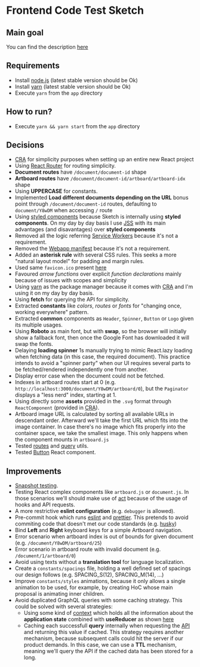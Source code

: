 # Frontend Code Test Sketch

## Main goal

You can find the description [here](https://github.com/sketch-hq/frontend-code-test)

## Requirements

- Install [node.js](https://nodejs.org/en/download/) (latest stable version should be Ok)
- Install [yarn](https://yarnpkg.com/docs/install) (latest stable version should be Ok)
- Execute `yarn` from the `app` directory

## How to run?

- Execute `yarn && yarn start` from the `app` directory

## Decisions

* [CRA](http://create-react-app.dev/) for simplicity purposes when setting up an entire new React project
* Using [React Router](https://reacttraining.com/react-router/web/) for routing simplicity.
* **Document routes** have `/document/document-id` shape
* **Artboard routes** have `/document/document-id/artboard/artboard-idx` shape
* Using **UPPERCASE** for constants.
* Implemented **Load different documents depending on the URL** bonus point through `/document/document-id` routes, defaulting to `document/Y8wDM` when accessing `/` route
* Using [styled components](https://styled-components.com/) because Sketch is internally using **styled components**. On my day by day basis I use [JSS](https://cssinjs.org/) with its main advantages (and disavantages) over **styled components**
* Removed all the logic referring [Service Workers](https://developers.google.com/web/fundamentals/primers/service-workers) because it's not a requirement.
* Removed the [Webapp manifest](https://developers.google.com/web/fundamentals/web-app-manifest) because it's not a requirement.
* Added an **asterisk rule** with several CSS rules. This seeks a more "natural layout model" for padding and margin rules.
* Used same `favicon.ico` present [here](https://sketch.cloud/s/z3p4o)
* Favoured *arrow functions* over explicit *function declarations* mainly because of issues with scopes and simplicity
* Using [yarn](https://yarnpkg.com/) as the package manager because it comes with [CRA](http://create-react-app.dev/) and I'm using it on my day by day basis.
* Using **fetch** for querying the API for simplicity.
* Extracted **constants** like *colors*,  *routes* or *fonts* for "changing once, working everywhere" pattern.
* Extracted **common** components as `Header`, `Spinner`, `Button` or `Logo` given its multiple usages.
* Using **Roboto** as main font, but with **swap**, so the browser will initially show a fallback font, then once the Google Font has downloaded it will swap the fonts.
* Delaying **loading spinner** 1s manually trying to mimic React.lazy loading when fetching data (in this case, the required document). This practice intends to avoid a "spinner party" when our UI requires several parts to be fetched/rendered independently one from another.
* Display error case when the document could not be fetched.
* Indexes in artboard routes start at 0 (e.g. `http://localhost:3000/document/Y8wDM/artboard/0`), but the `Paginator` displays a "less nerd" index, starting at 1.
* Using directly some **assets** provided in the `.svg` format through `ReactComponent` (provided in [CRA](http://create-react-app.dev/)).
* Artboard image URL is calculated by sorting all available URLs in descendant order. Afterward we'll take the first URL which fits into the image container. In case there's no image which fits properly into the container space, we take the smallest image. This only happens when the component mounts in `artboard.js`
* Tested [routes](./app/src/utils/__tests__/routes-test.js) and [query](./app/src/utils/__tests__/query-test.js) utils.
* Tested [Button](./app/src/components/common/__tests__/button-test.js) React component.

## Improvements

* [Snapshot testing](https://jestjs.io/docs/en/snapshot-testing#snapshot-testing-with-jest).
* Testing React complex components like `artboard.js` or `document.js`. In those scenarios we'll should make use of [act](https://testing-library.com/docs/preact-testing-library/api#act) because of the usage of hooks and API requests.
* A more restrictive **eslint configuration** (e.g. `debugger` is allowed).
* Pre-commit hook which runs [eslint](https://eslint.org/) and [prettier](https://prettier.io/). This pretends to avoid commiting code that doesn't met our code standards (e.g. [husky](https://github.com/typicode/husky))
* Bind **Left** and **Right** keyboard keys for a simple Artboard navigation.
* Error scenario when artboard index is out of bounds for given document (e.g. `/document/Y8wDM/artboard/25`)
* Error scenario in artboard route with invalid document (e.g. `/document/1/artboard/0`)
* Avoid using texts without a **translation tool** for language localization.
* Create a `constants/spacings` file, holding a well defined set of spacings our design follows (e.g. SPACING_S(12), SPACING_M(14), ...)
* Improve `constants/styles` animations, because it only allows a single animation to be used, for example, by creating HoC whose main proposal is animating inner children.
* Avoid duplicated GraphQL queries with some caching strategy. This could be solved with several strategies:
    * Using some kind of [context](https://reactjs.org/docs/context.html) which holds all the information about the **application state** combined with **useReducer** as shown [here](https://github.com/jmgaya/frontend-shopping-cart-challenge/blob/master/app/src/store/index.js)
    * Caching each successfull **query** internally when requesting the [API](https://graphql.sketch.cloud/api) and returning this value if cached. This strategy requires another mechanism,  because subsequent calls could hit the server if our product demands. In this case, we can use a **TTL** mechanism, meaning we'll query the API if the cached data has been stored for a long.